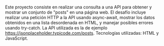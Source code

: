 Este proyecto consiste en realizar una consulta a una API para obtener y mostrar un conjunto de "posts" en una página web. El desafío incluye realizar una petición HTTP a la API usando async-await, mostrar los datos obtenidos en una lista desordenada en HTML, y manejar posibles errores usando try-catch. La API utilizada es la de ejemplo https://jsonplaceholder.typicode.com/posts. Tecnologías utilizadas: HTML y JavaScript.
